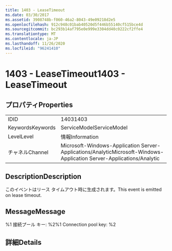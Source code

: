 ```yaml
---
title: 1403 - LeaseTimeout
ms.date: 03/30/2017
ms.assetid: 3908748b-f060-46a2-8043-49e09218d2e5
ms.openlocfilehash: 912c948c01bab40520d5f446b55140cf515bce4d
ms.sourcegitcommit: bc293b14af795e0e999e3304dd40c0222cf2ffe4
ms.translationtype: MT
ms.contentlocale: ja-JP
ms.lasthandoff: 11/26/2020
ms.locfileid: "96241410"
---
```

# <a name="1403---leasetimeout"></a><span data-ttu-id="52e24-102">1403 - LeaseTimeout</span><span class="sxs-lookup"><span data-stu-id="52e24-102">1403 - LeaseTimeout</span></span>

## <a name="properties"></a><span data-ttu-id="52e24-103">プロパティ</span><span class="sxs-lookup"><span data-stu-id="52e24-103">Properties</span></span>  
  
|||  
|-|-|  
|<span data-ttu-id="52e24-104">ID</span><span class="sxs-lookup"><span data-stu-id="52e24-104">ID</span></span>|<span data-ttu-id="52e24-105">1403</span><span class="sxs-lookup"><span data-stu-id="52e24-105">1403</span></span>|  
|<span data-ttu-id="52e24-106">Keywords</span><span class="sxs-lookup"><span data-stu-id="52e24-106">Keywords</span></span>|<span data-ttu-id="52e24-107">ServiceModel</span><span class="sxs-lookup"><span data-stu-id="52e24-107">ServiceModel</span></span>|  
|<span data-ttu-id="52e24-108">Level</span><span class="sxs-lookup"><span data-stu-id="52e24-108">Level</span></span>|<span data-ttu-id="52e24-109">情報</span><span class="sxs-lookup"><span data-stu-id="52e24-109">Information</span></span>|  
|<span data-ttu-id="52e24-110">チャネル</span><span class="sxs-lookup"><span data-stu-id="52e24-110">Channel</span></span>|<span data-ttu-id="52e24-111">Microsoft-Windows-Application Server-Applications/Analytic</span><span class="sxs-lookup"><span data-stu-id="52e24-111">Microsoft-Windows-Application Server-Applications/Analytic</span></span>|  
  
## <a name="description"></a><span data-ttu-id="52e24-112">Description</span><span class="sxs-lookup"><span data-stu-id="52e24-112">Description</span></span>  

 <span data-ttu-id="52e24-113">このイベントはリース タイムアウト時に生成されます。</span><span class="sxs-lookup"><span data-stu-id="52e24-113">This event is emitted on lease timeout.</span></span>  
  
## <a name="message"></a><span data-ttu-id="52e24-114">Message</span><span class="sxs-lookup"><span data-stu-id="52e24-114">Message</span></span>  

 <span data-ttu-id="52e24-115">%1 接続プール キー: %2</span><span class="sxs-lookup"><span data-stu-id="52e24-115">%1 Connection pool key: %2</span></span>  
  
## <a name="details"></a><span data-ttu-id="52e24-116">詳細</span><span class="sxs-lookup"><span data-stu-id="52e24-116">Details</span></span>
